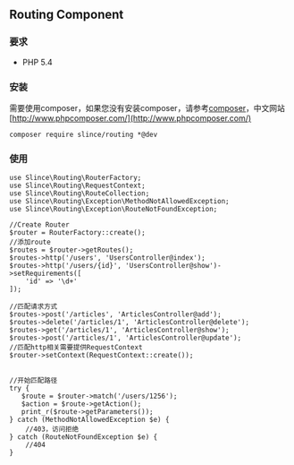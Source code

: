 ﻿## Routing Component

### 要求
- PHP 5.4

### 安装
需要使用composer，如果您没有安装composer，请参考[composer](https://getcomposer.org)，中文网站[http://www.phpcomposer.com/](http://www.phpcomposer.com/)
```
composer require slince/routing *@dev
```

### 使用
```
use Slince\Routing\RouterFactory;
use Slince\Routing\RequestContext;
use Slince\Routing\RouteCollection;
use Slince\Routing\Exception\MethodNotAllowedException;
use Slince\Routing\Exception\RouteNotFoundException;

//Create Router
$router = RouterFactory::create();
//添加route
$routes = $router->getRoutes();
$routes->http('/users', 'UsersController@index');
$routes->http('/users/{id}', 'UsersController@show')->setRequirements([
    'id' => '\d+'
]);

//匹配请求方式
$routes->post('/articles', 'ArticlesController@add');
$routes->delete('/articles/1', 'ArticlesController@delete');
$routes->get('/articles/1', 'ArticlesController@show');
$routes->post('/articles/1', 'ArticlesController@update');
//匹配http相关需要提供RequestContext
$router->setContext(RequestContext::create());


//开始匹配路径
try {
   $route = $router->match('/users/1256');
   $action = $route->getAction();
   print_r($route->getParameters());
} catch (MethodNotAllowedException $e) {
    //403，访问拒绝
} catch (RouteNotFoundException $e) {
    //404
}
```







